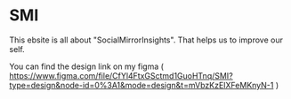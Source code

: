 # SMI

This ebsite is all about "SocialMirrorInsights". That helps us to improve our self. 

You can find the design link on my figma ( https://www.figma.com/file/CfYl4FtxGSctmd1GuoHTnq/SMI?type=design&node-id=0%3A1&mode=design&t=mVbzKzEIXFeMKnyN-1 )
